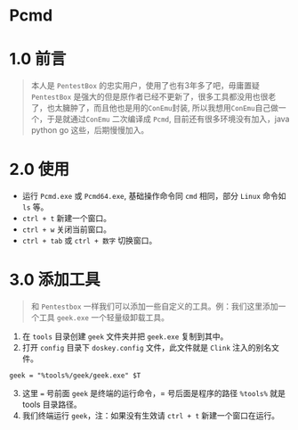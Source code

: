 # Pcmd
# 1.0 前言
 >本人是 `PentestBox` 的忠实用户，使用了也有3年多了吧，毋庸置疑 `PentestBox` 是强大的但是原作者已经不更新了，很多工具都没用也很老了，也太臃肿了，而且他也是用的`ConEmu`封装, 所以我想用`ConEmu`自己做一个，于是就通过`ConEmu` 二次编译成 `Pcmd`, 目前还有很多环境没有加入，java python go 这些，后期慢慢加入。

# 2.0 使用
- 运行 `Pcmd.exe` 或 `Pcmd64.exe`, 基础操作命令同 `cmd` 相同，部分 `Linux` 命令如 `ls` 等。
- `ctrl + t` 新建一个窗口。
- `ctrl + w` 关闭当前窗口。
- `ctrl + tab` 或 `ctrl + 数字` 切换窗口。

# 3.0 添加工具
> 和 `Pentestbox` 一样我们可以添加一些自定义的工具。例：我们这里添加一个工具 `geek.exe` 一个轻量级卸载工具。
1. 在 `tools` 目录创建 `geek` 文件夹并把 `geek.exe` 复制到其中。
2. 打开 `config` 目录下 `doskey.config` 文件，此文件就是 `Clink` 注入的别名文件。
```config
geek = "%tools%/geek/geek.exe" $T
```
3. 这里 `=` 号前面 `geek` 是终端的运行命令，= 号后面是程序的路径 `%tools%` 就是 tools 目录路径。
4. 我们终端运行 `geek`，注：如果没有生效请 `ctrl + t` 新建一个窗口在运行。

